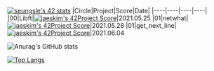 [![seungsle's 42 stats](https://badge42.herokuapp.com/api/stats/seungsle?privacyName=true)](https://github.com/JaeSeoKim/badge42)
|Circle|Project|Score|Date|
|----|----|----|----|
|00|Libft|[![jaeskim's 42Project Score](https://badge42.herokuapp.com/api/project/seungsle/Libft)](https://github.com/JaeSeoKim/badge42)|2021.05.25
|01|netwhat|[![jaeskim's 42Project Score](https://badge42.herokuapp.com/api/project/seungsle/netwhat)](https://github.com/JaeSeoKim/badge42)|2021.05.28
|01|get_next_line|[![jaeskim's 42Project Score](https://badge42.herokuapp.com/api/project/seungsle/get_next_line)](https://github.com/JaeSeoKim/badge42)|2021.06.04

![Anurag's GitHub stats](https://github-readme-stats.vercel.app/api?username=aLVINlEE9&theme=bg_color&show_icons=true)

[![Top Langs](https://github-readme-stats.vercel.app/api/top-langs/?username=aLVINlEE9)](https://github.com/aLVINlEE9/github-readme-stats)
